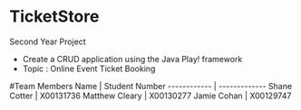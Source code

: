 # TicketStore
Second Year Project 
- Create a CRUD application using the Java Play! framework
- Topic : Online Event Ticket Booking

#Team Members
Name | Student Number
------------ | -------------
Shane Cotter | X00131736
Matthew Cleary | X00130277
Jamie Cohan | X00129747
